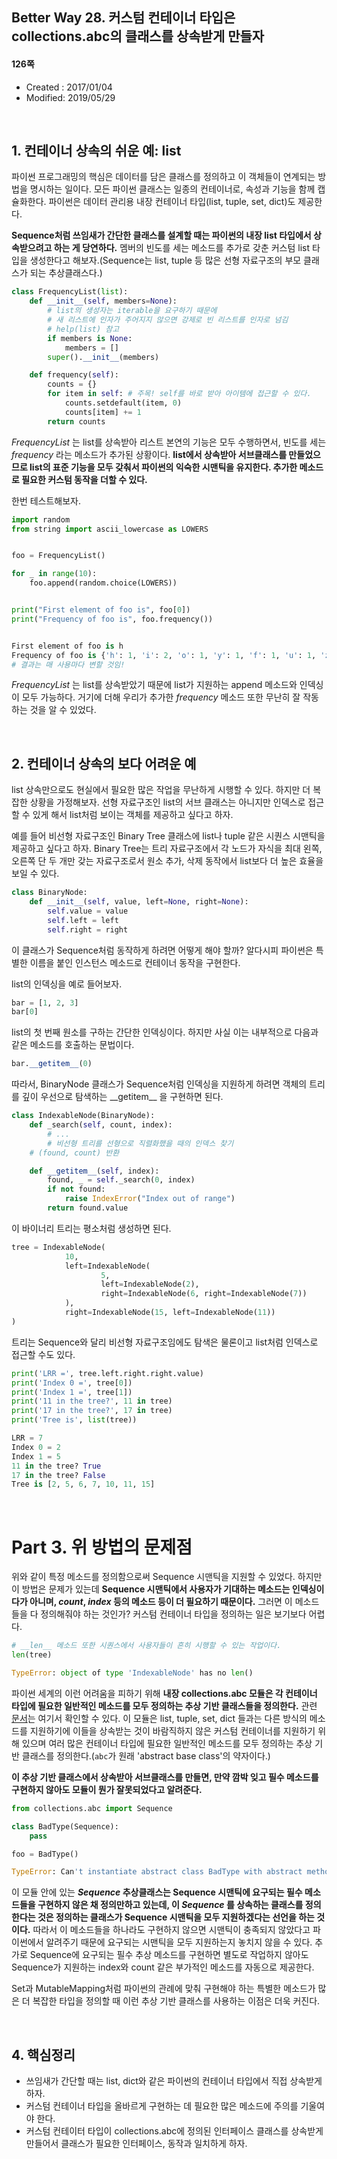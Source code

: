 ## Better Way 28. 커스텀 컨테이너 타입은 collections.abc의 클래스를 상속받게 만들자

#### 126쪽

* Created : 2017/01/04
* Modified: 2019/05/29  

<br>

## 1. 컨테이너 상속의 쉬운 예: list

파이썬 프로그래밍의 핵심은 데이터를 담은 클래스를 정의하고 이 객체들이 연계되는 방법을 명시하는 일이다. 모든 파이썬 클래스는 일종의 컨테이너로, 속성과 기능을 함께 캡슐화한다. 파이썬은 데이터 관리용 내장 컨테이너 타입(list, tuple, set, dict)도 제공한다.

**Sequence처럼 쓰임새가 간단한 클래스를 설계할 때는 파이썬의 내장 list 타입에서 상속받으려고 하는 게 당연하다.** 멤버의 빈도를 세는 메소드를 추가로 갖춘 커스텀 list 타입을 생성한다고 해보자.(Sequence는 list, tuple 등 많은 선형 자료구조의 부모 클래스가 되는 추상클래스다.)


```python
class FrequencyList(list):
    def __init__(self, members=None):
        # list의 생성자는 iterable을 요구하기 때문에
        # 새 리스트에 인자가 주어지지 않으면 강제로 빈 리스트를 인자로 넘김
        # help(list) 참고
        if members is None:
            members = []
        super().__init__(members)

    def frequency(self):
        counts = {}
        for item in self: # 주목! self를 바로 받아 아이템에 접근할 수 있다.
            counts.setdefault(item, 0)
            counts[item] += 1
        return counts
```

_FrequencyList_ 는 list를 상속받아 리스트 본연의 기능은 모두 수행하면서, 빈도를 세는 _frequency_ 라는 메소드가 추가된 상황이다. **list에서 상속받아 서브클래스를 만들었으므로 list의 표준 기능을 모두 갖춰서 파이썬의 익숙한 시맨틱을 유지한다. 추가한 메소드로 필요한 커스텀 동작을 더할 수 있다.**

한번 테스트해보자.

```python
import random
from string import ascii_lowercase as LOWERS


foo = FrequencyList()

for _ in range(10):
    foo.append(random.choice(LOWERS))


print("First element of foo is", foo[0])
print("Frequency of foo is", foo.frequency())


First element of foo is h
Frequency of foo is {'h': 1, 'i': 2, 'o': 1, 'y': 1, 'f': 1, 'u': 1, 'z': 1, 'p': 1, 'x': 1}
# 결과는 매 사용마다 변할 것임!
```

_FrequencyList_ 는 list를 상속받았기 때문에 list가 지원하는 append 메소드와 인덱싱이 모두 가능하다. 거기에 더해 우리가 추가한 _frequency_ 메소드 또한 무난히 잘 작동하는 것을 알 수 있었다.


<br>

## 2. 컨테이너 상속의 보다 어려운 예

list 상속만으로도 현실에서 필요한 많은 작업을 무난하게 시행할 수 있다. 하지만 더 복잡한 상황을 가정해보자. 선형 자료구조인 list의 서브 클래스는 아니지만 인덱스로 접근할 수 있게 해서 list처럼 보이는 객체를 제공하고 싶다고 하자.  

예를 들어 비선형 자료구조인 Binary Tree 클래스에 list나 tuple 같은 시퀀스 시맨틱을 제공하고 싶다고 하자. Binary Tree는 트리 자료구조에서 각 노드가 자식을 최대 왼쪽, 오른쪽 단 두 개만 갖는 자료구조로서 원소 추가, 삭제 동작에서 list보다 더 높은 효율을 보일 수 있다.

```python
class BinaryNode:
    def __init__(self, value, left=None, right=None):
        self.value = value
        self.left = left
        self.right = right
```

이 클래스가 Sequence처럼 동작하게 하려면 어떻게 해야 할까? 알다시피 파이썬은 특별한 이름을 붙인 인스턴스 메소드로 컨테이너 동작을 구현한다.

list의 인덱싱을 예로 들어보자.

```python
bar = [1, 2, 3]
bar[0]
```

list의 첫 번째 원소를 구하는 간단한 인덱싱이다. 하지만 사실 이는 내부적으로 다음과 같은 메소드를 호출하는 문법이다.

```python
bar.__getitem__(0)
```

따라서, BinaryNode 클래스가 Sequence처럼 인덱싱을 지원하게 하려면 객체의 트리를 깊이 우선으로 탐색하는 \_\_getitem\_\_ 을 구현하면 된다.

```python
class IndexableNode(BinaryNode):
    def _search(self, count, index):
        # ...
        # 비선형 트리를 선형으로 직렬화했을 때의 인덱스 찾기
	# (found, count) 반환

    def __getitem__(self, index):
        found, _ = self._search(0, index)
        if not found:
            raise IndexError("Index out of range")
        return found.value
```

이 바이너리 트리는 평소처럼 생성하면 된다.

```python
tree = IndexableNode(
            10,
            left=IndexableNode(
                    5,
                    left=IndexableNode(2),
                    right=IndexableNode(6, right=IndexableNode(7))
            ),
            right=IndexableNode(15, left=IndexableNode(11))
)
```

트리는 Sequence와 달리 비선형 자료구조임에도 탐색은 물론이고 list처럼 인덱스로 접근할 수도 있다.

```python
print('LRR =', tree.left.right.right.value)
print('Index 0 =', tree[0])
print('Index 1 =', tree[1])
print('11 in the tree?', 11 in tree)
print('17 in the tree?', 17 in tree)
print('Tree is', list(tree))

LRR = 7
Index 0 = 2
Index 1 = 5
11 in the tree? True
17 in the tree? False
Tree is [2, 5, 6, 7, 10, 11, 15]
```

<br>

# Part 3. 위 방법의 문제점

위와 같이 특정 메소드를 정의함으로써 Sequence 시맨틱을 지원할 수 있었다. 하지만 이 방법은 문제가 있는데 **Sequence 시맨틱에서 사용자가 기대하는 메소드는 인덱싱이 다가 아니며, _count_, _index_ 등의 메소드 등이 더 필요하기 때문이다.** 그러면 이 메소드들을 다 정의해줘야 하는 것인가? 커스텀 컨테이너 타입을 정의하는 일은 보기보다 어렵다.

```python
# __len__ 메소드 또한 시퀀스에서 사용자들이 흔히 시행할 수 있는 작업이다.
len(tree)

TypeError: object of type 'IndexableNode' has no len()
```

파이썬 세계의 이런 어려움을 피하기 위해 **내장 collections.abc 모듈은 각 컨테이너 타입에 필요한 일반적인 메소드를 모두 정의하는 추상 기반 클래스들을 정의한다.** 관련 [문서](https://docs.python.org/3/library/collections.abc.html)는 여기서 확인할 수 있다. 이 모듈은 list, tuple, set, dict 들과는 다른 방식의 메소드를 지원하기에 이들을 상속받는 것이 바람직하지 않은 커스텀 컨테이너를 지원하기 위해 있으며 여러 많은 컨테이너 타입에 필요한 일반적인 메소드를 모두 정의하는 추상 기반 클래스를 정의한다.(`abc`가 원래 'abstract base class'의 약자이다.)

**이 추상 기반 클래스에서 상속받아 서브클래스를 만들면, 만약 깜박 잊고 필수 메소드를 구현하지 않아도 모듈이 뭔가 잘못되었다고 알려준다.**

```python
from collections.abc import Sequence

class BadType(Sequence):
    pass

foo = BadType()

TypeError: Can't instantiate abstract class BadType with abstract methods __getitem__, __len__
```

이 모듈 안에 있는 **_Sequence_ 추상클래스는 Sequence 시맨틱에 요구되는 필수 메소드들을 구현하지 않은 채 정의만하고 있는데, 이 _Sequence_ 를 상속하는 클래스를 정의한다는 것은 정의하는 클래스가 Sequence 시맨틱을 모두 지원하겠다는 선언을 하는 것이다.** 따라서 이 메소드들을 하나라도 구현하지 않으면 시맨틱이 충족되지 않았다고 파이썬에서 알려주기 때문에 요구되는 시맨틱을 모두 지원하는지 놓치지 않을 수 있다. 추가로 Sequence에 요구되는 필수 추상 메소드를 구현하면 별도로 작업하지 않아도 Sequence가 지원하는 index와 count 같은 부가적인 메소드를 자동으로 제공한다.

Set과 MutableMapping처럼 파이썬의 관례에 맞춰 구현해야 하는 특별한 메소드가 많은 더 복잡한 타입을 정의할 때 이런 추상 기반 클래스를 사용하는 이점은 더욱 커진다.

<br>

## 4. 핵심정리

* 쓰임새가 간단할 때는 list, dict와 같은 파이썬의 컨테이너 타입에서 직접 상속받게 하자.
* 커스텀 컨테이너 타입을 올바르게 구현하는 데 필요한 많은 메소드에 주의를 기울여야 한다.
* 커스텀 컨테이터 타입이 collections.abc에 정의된 인터페이스 클래스를 상속받게 만들어서 클래스가 필요한 인터페이스, 동작과 일치하게 하자.
